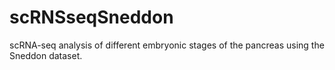 # scRNSseqSneddon
scRNA-seq analysis of different embryonic stages of the pancreas using the Sneddon dataset.
